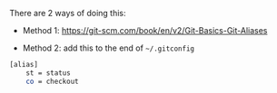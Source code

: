 There are 2 ways of doing this:

- Method 1:
https://git-scm.com/book/en/v2/Git-Basics-Git-Aliases

- Method 2: add this to the end of `~/.gitconfig`

```sh
[alias]
    st = status
    co = checkout
```